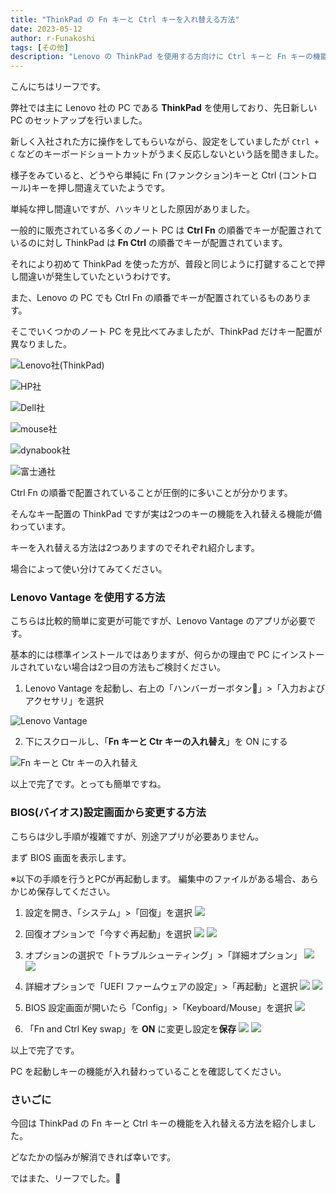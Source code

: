 ```yaml
---
title: "ThinkPad の Fn キーと Ctrl キーを入れ替える方法"
date: 2023-05-12
author: r-Funakoshi
tags: [その他]
description: "Lenovo の ThinkPad を使用する方向けに Ctrl キーと Fn キーの機能を入れ替える方法を紹介します。"
---
```


こんにちはリーフです。

弊社では主に Lenovo 社の PC である **ThinkPad** を使用しており、先日新しい PC のセットアップを行いました。

新しく入社された方に操作をしてもらいながら、設定をしていましたが
`Ctrl + C` などのキーボードショートカットがうまく反応しないという話を聞きました。

様子をみていると、どうやら単純に Fn (ファンクション)キーと Ctrl (コントロール)キーを押し間違えていたようです。

単純な押し間違いですが、ハッキリとした原因がありました。

一般的に販売されている多くのノート PC は **Ctrl Fn** の順番でキーが配置されているのに対し
ThinkPad は **Fn Ctrl** の順番でキーが配置されています。

それにより初めて ThinkPad を使った方が、普段と同じように打鍵することで押し間違いが発生していたというわけです。

また、Lenovo の PC でも Ctrl Fn の順番でキーが配置されているものあります。

そこでいくつかのノート PC を見比べてみましたが、ThinkPad だけキー配置が異なりました。

![Lenovo社(ThinkPad)](images/Lenovo.png)

![HP社](images/HP.png "HP社")

![Dell社](images/Dell.png "Dell社")

![mouse社](images/mouse.png "mouse社")

![dynabook社](images/dynabook.png "dynabook社")

![富士通社](images/富士通.png "富士通社")

Ctrl Fn の順番で配置されていることが圧倒的に多いことが分かります。

そんなキー配置の ThinkPad ですが実は2つのキーの機能を入れ替える機能が備わっています。

キーを入れ替える方法は2つありますのでそれぞれ紹介します。

場合によって使い分けてみてください。

### Lenovo Vantage を使用する方法
こちらは比較的簡単に変更が可能ですが、Lenovo Vantage のアプリが必要です。

基本的には標準インストールではありますが、何らかの理由で PC にインストールされていない場合は2つ目の方法もご検討ください。

1. Lenovo Vantage を起動し、右上の「ハンバーガーボタン🍔」>「入力およびアクセサリ」を選択

![Lenovo Vantage](images/LenovoVantage.png "Lenovo Vantage")

2. 下にスクロールし、「**Fn キーと Ctr キーの入れ替え**」を ON にする

![Fn キーと Ctr キーの入れ替え](images/ON.png "Fn キーと Ctr キーの入れ替え")

以上で完了です。とっても簡単ですね。

### BIOS(バイオス)設定画面から変更する方法
こちらは少し手順が複雑ですが、別途アプリが必要ありません。

まず BIOS 画面を表示します。

※以下の手順を行うとPCが再起動します。
編集中のファイルがある場合、あらかじめ保存してください。

1. 設定を開き、「システム」>「回復」を選択
![](images/01.png "")

2. 回復オプションで「今すぐ再起動」を選択
![](images/02.png "")
![](images/03.png "")

3. オプションの選択で「トラブルシューティング」>「詳細オプション」
![](images/001.jpg "")
![](images/002.jpg "")

4. 詳細オプションで「UEFI ファームウェアの設定」>「再起動」と選択
![](images/003.jpg "")
![](images/004.jpg "")

5. BIOS 設定画面が開いたら「Config」>「Keyboard/Mouse」を選択
![](images/005.jpg "")

6. 「Fn and Ctrl Key swap」を **ON** に変更し設定を**保存**
![](images/006.jpg "")
![](images/007.jpg "")

以上で完了です。

PC を起動しキーの機能が入れ替わっていることを確認してください。

### さいごに
今回は ThinkPad の Fn キーと Ctrl キーの機能を入れ替える方法を紹介しました。

どなたかの悩みが解消できれば幸いです。

ではまた、リーフでした。🍃
